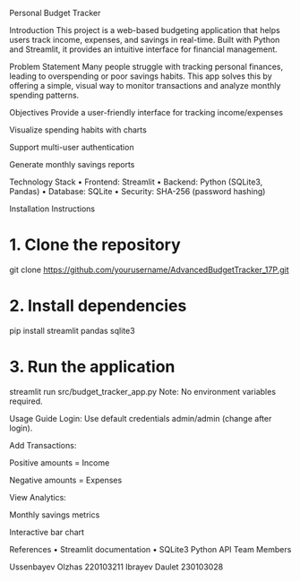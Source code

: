 Personal Budget Tracker

Introduction
This project is a web-based budgeting application that helps users track income, expenses, and savings in real-time. Built with Python and Streamlit, it provides an intuitive interface for financial management.

Problem Statement
Many people struggle with tracking personal finances, leading to overspending or poor savings habits. This app solves this by offering a simple, visual way to monitor transactions and analyze monthly spending patterns.

Objectives
Provide a user-friendly interface for tracking income/expenses

Visualize spending habits with charts

Support multi-user authentication

Generate monthly savings reports

Technology Stack
• Frontend: Streamlit
• Backend: Python (SQLite3, Pandas)
• Database: SQLite
• Security: SHA-256 (password hashing)

Installation Instructions 
# 1. Clone the repository
git clone https://github.com/yourusername/AdvancedBudgetTracker_17P.git

# 2. Install dependencies
pip install streamlit pandas sqlite3

# 3. Run the application
streamlit run src/budget_tracker_app.py
 Note: No environment variables required.

Usage Guide
Login: Use default credentials admin/admin (change after login).

Add Transactions:

Positive amounts = Income

Negative amounts = Expenses

View Analytics:

Monthly savings metrics

Interactive bar chart 

References
• Streamlit documentation
• SQLite3 Python API
Team Members

Ussenbayev Olzhas 220103211
Ibrayev Daulet 230103028
